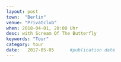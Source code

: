```yaml
---
layout: post
town:  "Berlin"
venue: "Privatclub"
when: 2018-04-01, 20:00 Uhr
desc: with Scream Of The Butterfly
keywords: "Tour"
category: tour
date:   2017-05-05 		#publication date
---
```

